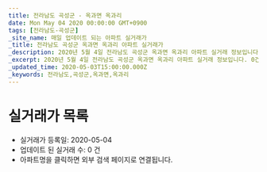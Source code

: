 ```yaml
---
title: 전라남도 곡성군 - 옥과면 옥과리
date: Mon May 04 2020 00:00:00 GMT+0900
tags: [전라남도-곡성군]
_site_name: 매일 업데이트 되는 아파트 실거래가
_title: 전라남도 곡성군 옥과면 옥과리 아파트 실거래가
_description: 2020년 5월 4일 전라남도 곡성군 옥과면 옥과리 아파트 실거래 정보입니다. 0건 아파트 정보가 있습니다.
_excerpt: 2020년 5월 4일 전라남도 곡성군 옥과면 옥과리 아파트 실거래 정보입니다. 0건 아파트 정보가 있습니다.
_updated_time: 2020-05-03T15:00:00.000Z
_keywords: 전라남도,곡성군,옥과면,옥과리
---
```






# 실거래가 목록
- 실거래가 등록일: 2020-05-04
- 업데이트 된 실거래 수: 0 건
- 아파트명을 클릭하면 외부 검색 페이지로 연결됩니다.




